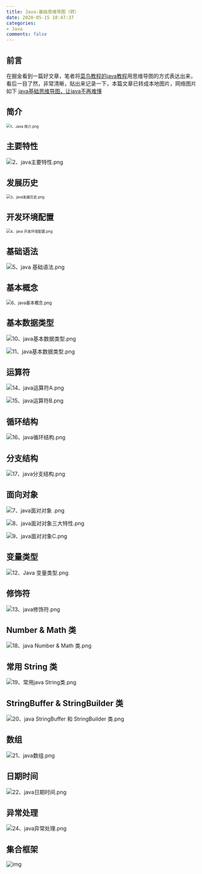```yaml
---
title: Java-基础思维导图（转）
date: 2020-05-15 18:47:37
categories:
- Java
comments: false
---
```


## 前言
在掘金看到一篇好文章，笔者将[菜鸟教程的java教程](http://www.runoob.com/java/java-tutorial.html)用思维导图的方式表达出来，看后一目了然，非常清晰，贴出来记录一下，本篇文章已转成本地图片，网络图片如下
[java基础思维导图，让java不再难懂](https://my.oschina.net/u/3080373/blog/873056#comments)
<!-- more -->

## 简介
<img src="基础思维导图.assets/965425e0e92a215aed2fe8545930b9e2.png" alt="1、Java 简介.png" style="zoom: 67%;" />

## 主要特性
![2、java主要特性.png](基础思维导图.assets/7551dcc8d4f6e57a8abaa013536bc284.png)

## 发展历史
<img src="基础思维导图.assets/a6627baaf585d0e31620ab3c446fd7ec.png" alt="3、java发展历史.png" style="zoom: 67%;" />

## 开发环境配置
<img src="基础思维导图.assets/2e80b71be280dc246a91478da9a32245.png" alt="4、java 开发环境配置.png" style="zoom: 67%;" />

## 基础语法

![5、java 基础语法.png](基础思维导图.assets/7d837e72c48fae8a47a93fb6a0461ba3.png)

## 基本概念

<img src="基础思维导图.assets/5534638fff5d0ddbbbad49da400989c6.png" alt="6、java基本概念.png" style="zoom: 80%;" />

## 基本数据类型

![10、java基本数据类型.png](基础思维导图.assets/d5d27cc43dc84063b1b705233c4f13c0.png)

![11、java基本数据类型.png](基础思维导图.assets/65b59825164c9fd60ce1be33389edcde.png)

## 运算符

![14、java运算符A.png](基础思维导图.assets/cd4aad7b63a6470234138f619cb8a97d.png)

![15、java运算符B.png](基础思维导图.assets/af7793528291e709f327a4024af41ad4.png)

## 循环结构

![16、java循环结构.png](基础思维导图.assets/3b4591ce9a84b0f2f1a94ce7354d761f.png)

## 分支结构

![17、java分支结构.png](基础思维导图.assets/00de1c1e6ada7bc0ff3dff6cf9290aae.png)

## 面向对象

![7、java面对对象 .png](基础思维导图.assets/011f787fbc4051d2b04a72acc0080150.png)

![8、java面对对象三大特性.png](基础思维导图.assets/5de1050d061e3e2c613e474e0f693be6.png)

![9、java面对对象C.png](基础思维导图.assets/3f7db34ed297f7e1aa9aeffc65b9dbb2.png)

## 变量类型

![12、Java 变量类型.png](基础思维导图.assets/7d8bdd7444b57c9b748c19303e0cd5ae.png)

## 修饰符

![13、java修饰符.png](基础思维导图.assets/5e2eff3f6c6e506e9136c20b83882fff.png)

## Number & Math 类

![18、java Number & Math 类.png](基础思维导图.assets/fd613d5f04064952efb804ed9e9f5747.png)

## 常用 String 类

![19、常用java String类.png](基础思维导图.assets/f38467ba97ebc0fcee7d48d874f88500.png)

## StringBuffer & StringBuilder 类

![20、java StringBuffer  和 StringBuilder 类.png](基础思维导图.assets/044500746fa2e583b4e86c735e0a5158.png)

## 数组

![21、java数组.png](基础思维导图.assets/ea28b98d1762e8101f0851594eb87768.png)

## 日期时间

![22、java日期时间.png](基础思维导图.assets/98d66c3a9884e87306b265065cade789.png)

## 异常处理

![24、java异常处理.png](基础思维导图.assets/0e8908d1b7e41f6948384baf0a9c4d83.png)

## 集合框架

![img](基础思维导图.assets/60c71f2cc5bf64a67d950155495d3011.png)